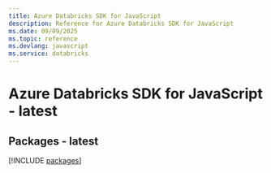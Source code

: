 ```yaml
---
title: Azure Databricks SDK for JavaScript
description: Reference for Azure Databricks SDK for JavaScript
ms.date: 09/09/2025
ms.topic: reference
ms.devlang: javascript
ms.service: databricks
---
```

# Azure Databricks SDK for JavaScript - latest
## Packages - latest
[!INCLUDE [packages](databricks-index.md)]